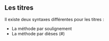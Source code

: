 ## Les titres
Il existe deux syntaxes différentes pour les titres :
* La méthode par soulignement
* La méthode par dièses (#)
